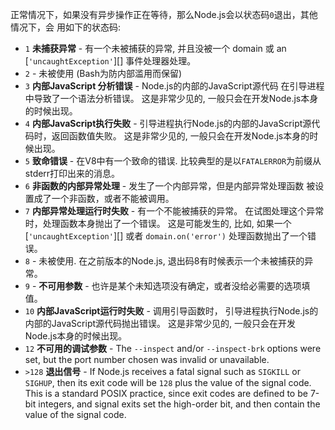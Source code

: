 
正常情况下，如果没有异步操作正在等待，那么Node.js会以状态码`0`退出，其他情况下，会
用如下的状态码:

* `1` **未捕获异常** - 有一个未被捕获的异常,
  并且没被一个 domain 或 an [`'uncaughtException'`][] 事件处理器处理。
* `2` - 未被使用 (Bash为防内部滥用而保留)
* `3` **内部JavaScript 分析错误** - Node.js的内部的JavaScript源代码
  在引导进程中导致了一个语法分析错误。
  这是非常少见的, 一般只会在开发Node.js本身的时候出现。
* `4` **内部JavaScript执行失败** - 
  引导进程执行Node.js的内部的JavaScript源代码时，返回函数值失败。
  这是非常少见的, 一般只会在开发Node.js本身的时候出现。
* `5` **致命错误** - 在V8中有一个致命的错误.
  比较典型的是以`FATALERROR`为前缀从stderr打印出来的消息。
* `6` **非函数的内部异常处理** - 发生了一个内部异常，但是内部异常处理函数
  被设置成了一个非函数，或者不能被调用。
* `7` **内部异常处理运行时失败** - 有一个不能被捕获的异常。
  在试图处理这个异常时，处理函数本身抛出了一个错误。
  这是可能发生的, 比如, 如果一个 [`'uncaughtException'`][] 或者
  `domain.on('error')` 处理函数抛出了一个错误。
* `8` - 未被使用.  在之前版本的Node.js, 退出码8有时候表示一个未被捕获的异常。
* `9` - **不可用参数** - 也许是某个未知选项没有确定，或者没给必需要的选项填值。
* `10` **内部JavaScript运行时失败** - 调用引导函数时，
  引导进程执行Node.js的内部的JavaScript源代码抛出错误。
  这是非常少见的, 一般只会在开发Node.js本身的时候出现。
* `12` **不可用的调试参数** - The `--inspect` and/or `--inspect-brk`
  options were set, but the port number chosen was invalid or unavailable.
* `>128` **退出信号** - If Node.js receives a fatal signal such as
  `SIGKILL` or `SIGHUP`, then its exit code will be `128` plus the
  value of the signal code.  This is a standard POSIX practice, since
  exit codes are defined to be 7-bit integers, and signal exits set
  the high-order bit, and then contain the value of the signal code.
